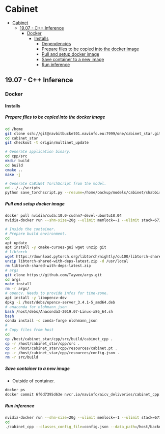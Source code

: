 # Cabinet

- [Cabinet](#cabinet)
  - [19.07 - C++ Inference](#1907---c-inference)
    - [Docker](#docker)
      - [Installs](#installs)
        - [Dependencies](#dependencies)
        - [Prepare files to be copied into the docker image](#prepare-files-to-be-copied-into-the-docker-image)
        - [Pull and setup docker image](#pull-and-setup-docker-image)
        - [Save container to a new image](#save-container-to-a-new-image)
        - [Run inference](#run-inference)

## 19.07 - C++ Inference

### Docker

#### Installs

##### Prepare files to be copied into the docker image

```Bash
cd /home
git clone ssh://git@navbitbucket01.navinfo.eu:7999/one/cabinet_star.git
cd cabinet_star
git checkout -t origin/multinet_update

# Generate application binary.
cd cpp/src
mkdir build
cd build
cmake ..
make -j

# Generate CaBiNet TorchScript from the model.
cd ../../scripts
python save_torchscript.py --resume=/home/backup/models/cabinet/shabbir/cleaned_up/runs/mapillary/shelfnet/cabinet_base_mapillary_resnet101_0012/checkpoint_150.pth.tar --crop-size=1024 --base-size=1024 --data-folder=/home/backup/data/cabinet/mapillary/
```

##### Pull and setup docker image

```bash
docker pull nvidia/cuda:10.0-cudnn7-devel-ubuntu18.04
nvidia-docker run --shm-size=20g --ulimit memlock=-1 --ulimit stack=67108864 --rm --name=nvidia -v /home/cabinet_star:/home/host -it nvidia/cuda:10.0-cudnn7-devel-ubuntu18.04

# Inside the container.
# Prepare build environment.
cd
apt update
apt install -y cmake-curses-gui wget unzip git
# libtorch
wget https://download.pytorch.org/libtorch/nightly/cu100/libtorch-shared-with-deps-latest.zip
unzip libtorch-shared-with-deps-latest.zip -d /usr/local
rm libtorch-shared-with-deps-latest.zip
# args
git clone https://github.com/Taywee/args.git
cd args
make install
rm -r args/
# opencv. Needs to provide infos for time-zone.
apt install -y libopencv-dev
dpkg -i /host/debs/opencv-server_3.4.1-5_amd64.deb
# anaconda for nlohmann_json
bash /host/debs/Anaconda3-2019.07-Linux-x86_64.sh
bash
conda install -c conda-forge nlohmann_json
#
# Copy files from host
cd
cp /host/cabinet_star/cpp/src/build/cabinet_cpp .
cp -r /host/cabinet_star/cpp/src .
cp -r /host/cabinet_star/cpp/resources/cabinet.pt .
cp -r /host/cabinet_star/cpp/resources/config.json .
rm -r src/build
```

##### Save container to a new image

- Outside of container.

```Bash
docker ps
docker commit 6f6d7395d63e nvcr.io/navinfo/aicv_deliveries/cabinet_cpp:19.07
```

##### Run inference

```Bash
nvidia-docker run --shm-size=20g --ulimit memlock=-1 --ulimit stack=67108864 --rm --name=nvidia -v /home:/host -it nvcr.io/navinfo/aicv_deliveries/cabinet_cpp:19.07
cd
./cabinet_cpp --classes_config_file=config.json --data_path=/host/backup/img/cabinet/same_img/ --model_file=cabinet.pt --output_path=/host/nie/cabinet_star/cpp/generated/cpp/outputs --generate_binaries
```
